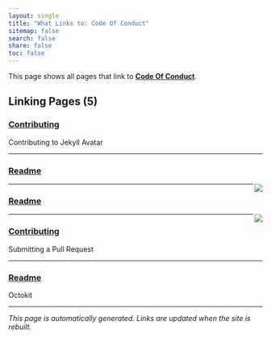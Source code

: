```yaml
---
layout: single
title: "What Links to: Code Of Conduct"
sitemap: false
search: false
share: false
toc: false
---
```


This page shows all pages that link to **[Code Of Conduct](/CODE_OF_CONDUCT/)**.

## Linking Pages (5)

### [Contributing](/vendor/bundle/ruby/3.1.0/gems/jekyll-avatar-0.7.0/docs/CONTRIBUTING/)

Contributing to Jekyll Avatar

---

### [Readme](/vendor/bundle/ruby/3.1.0/gems/nokogiri-1.16.5-arm64-darwin/README/)

<div><img src="https://nokogiri.org/images/nokogiri-serif-black.png" align="right"/></div>

---

### [Readme](/vendor/bundle/ruby/3.1.0/gems/nokogiri-1.18.9-arm64-darwin/README/)

<div><img src="https://nokogiri.org/images/nokogiri-serif-black.png" align="right"/></div>

---

### [Contributing](/vendor/bundle/ruby/3.1.0/gems/octokit-4.25.1/CONTRIBUTING/)

Submitting a Pull Request

---

### [Readme](/vendor/bundle/ruby/3.1.0/gems/octokit-4.25.1/README/)

Octokit

---


*This page is automatically generated. Links are updated when the site is rebuilt.*
